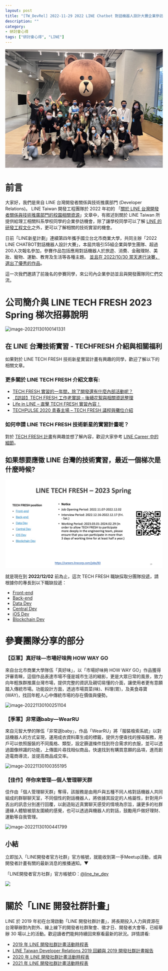```yaml
---
layout: post
title: "[TW_DevRel] 2022-11-29 2022 LINE Chatbot 對話機器人設計大賽企業參訪"
description: ""
category: 
- 研討會心得
tags: ["研討會心得", "LINE"]
---
```


![image-20221130095418924](../images/2021/image-20221130095418924.png)

# 前言

大家好，我們是來自 LINE 台灣開發者關係與技術推廣部門 (Developer Relations)。 LINE Taiwan 開發工程團隊於 2022 年初的 「[關於 LINE 台灣開發者關係與技術推廣部門的校園相關資源](https://engineering.linecorp.com/zh-hant/blog/line-devrel-campus/)」文章中，有敘述到關於 LINE Taiwan 所提供給理工相關科系學校同學的企業參訪機會，除了讓學校同學可以了解 [LINE 的研發工程文化](https://engineering.linecorp.com/zh-hant/culture)之外，更可以了解相關的技術實習的機會。

日前「LINE新星計劃」連續第四年攜手國立台北市商業大學，共同主辦「2022 LINE CHATBOT對話機器人設計大賽」，本屆共吸引55組企業與學生團隊、超過200人次報名參加，參賽作品包括應用對話機器人於旅遊、消費、金融理財、美妝、寵物、運動、教育及生活等各種主題。 [並且在 2022/10/30 當天進行決賽，選出了優秀的作品](https://linecorp.com/zh-hant/pr/news/zh-hant/2022/4385)。

這一次我們邀請了前幾名的參賽同學，來公司內企業參訪並且與開發團隊同仁們交流。

# 公司簡介與 LINE TECH FRESH 2023 Spring 梯次招募說明

![image-20221130100141331](../images/2021/image-20221130100141331.png)

## 在 LINE 台灣技術實習 - TECHFRESH 介紹與相關福利

如果對於 LINE TECH FRESH 技術新星實習計畫有興趣的同學，歡迎了解以下的相關文章。

### 更多關於 LINE TECH FRESH 介紹文章有:

- [TECH FRESH 實習的一年間，除了開發還有什麼內部活動呢？](https://engineering.linecorp.com/zh-hant/blog/line-tech-fresh-2020-graduate/)
- [【訪談】TECH FRESH 工作老實說 – 後續花絮與相關資訊整理](https://engineering.linecorp.com/zh-hant/blog/what-is-tech-fresh-interview/)
- [Life in LINE – 直擊 TECH FRESH 實習內容！](https://engineering.linecorp.com/zh-hant/blog/life-in-line-tech-fresh-sharing/)
- [TECHPULSE 2020 青春主場 – TECH FRESH 議程與攤位介紹](https://engineering.linecorp.com/zh-hant/blog/techpulse-2020-tech-fresh-session/)

### 如何申請 LINE TECH FRESH 技術新星的實習計畫呢？

對於 [TECH FRESH 計畫](https://careers.linecorp.com/jobs/83)有興趣並想了解內容，歡迎大家參考 [LINE Career 中的細節](https://careers.linecorp.com/jobs/83)。

## 如果想要應徵 LINE 台灣的技術實習，最近一個梯次是什麼時候?

![image-20221130102740659](../images/2021/image-20221130102740659.png)

就是現在到 **2022/12/02** 前為止，這次 TECH FRESH 職缺採取分團隊投遞，請根據你的專長到以下職缺投遞：

- [Front-end](https://careers.linecorp.com/jobs/1932) 
- [Back-end](https://careers.linecorp.com/jobs/1933) 
- [Data Dev](https://careers.linecorp.com/jobs/1931) 
- [Central Dev](https://careers.linecorp.com/jobs/1929)
- [iOS Dev](https://careers.linecorp.com/jobs/1930)
- [Blockchain Dev](https://careers.linecorp.com/jobs/1928)

# 參賽團隊分享的部分

### 【亞軍】真好味—市場好味夠 HOW WAY GO

來自台北市商業大學隊伍「真好味」，以「市場好味夠 HOW WAY GO」作品獲得評審青睞，這個作品表達市場不僅是城市生活的縮影，更是大眾日常的風景，致力向年輕族群推廣台灣市場，提供完整的資訊及親切易懂的介面，讓使用者更有意願踏入傳統市場。功能設計方面，透過市場買菜(味)、料理(胃)，及美食尋寶(WAY)，找回年輕人心中傳統市場的存在價值與優勢。

![image-20221130100251104](../images/2021/image-20221130100251104.png)



### 【季軍】非常遜baby—WearRU

來自元智大學的隊伍「非常遜baby」，作品「WearRU」將「服裝檢索系統」以對話機器人的方式呈現，運用成衣資料庫生成的標籤，提供方便查找的搜尋服務，用戶可以依照服裝的不同風格、類型，設定篩選條件找到符合需求的衣服，並可以透過圖像辨識的功能，上傳圖片尋找相似商品，快速找到有購買意願的品項，進而創造電商導流，並提高商品成交率。

![image-20221130100355195](../images/2021/image-20221130100355195.png)

### 【佳作】伴你來管理—個人管理聊天群

佳作由「個人管理聊天群」奪得，該服務是由用戶與五種不同人格對話機器人共同組成的群聊聊天室，不同個性的對話機器人，將依據其設定的人格屬性，針對用戶丟出的訊息分別進行回覆，以創造貼近真實聊天感受的情境為宗旨，讓更多的社群邊緣人體驗被朋友圍繞的感覺，也可以透過與機器人的對話，鼓勵用戶做好理財、運動等自我管理。

![image-20221130100441799](../images/2021/image-20221130100441799.png)








## 小結

立即加入「LINE開發者官方社群」官方帳號，就能收到第一手Meetup活動，或與開發者計畫有關的最新消息的推播通知。▼

「LINE開發者官方社群」官方帳號ID：[@line_tw_dev](https://lin.ee/s5RsZHo)

![](http://www.evanlin.com/images/2020/line-tw-dev-qr.png)

# 關於「LINE 開發社群計畫」

LINE 於 2019 年初在台灣啟動「LINE 開發社群計畫」，將長期投入人力與資源在台灣舉辦對內對外、線上線下的開發者社群聚會、徵才日、開發者大會等，已經舉辦 30 場以上的活動。歡迎讀者們能夠持續回來察看最新的狀況。詳情請看:

- [2019 年 LINE 開發社群計畫活動時程表](https://engineering.linecorp.com/zh-hant/blog/line-taiwan-developer-relations-2019-plan/)
- [LINE Taiwan Developer Relations 2019 回顧與 2019 開發社群計畫報告](https://engineering.linecorp.com/zh-hant/blog/line-taiwan-developer-relations-2019/)
- [2020 年 LINE 開發社群計畫活動時程表](https://engineering.linecorp.com/zh-hant/blog/2020-line-tw-devrel/)
- [2021 年 LINE 開發社群計畫活動時程表](https://engineering.linecorp.com/zh-hant/blog/2021-line-tw-devrel/)